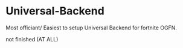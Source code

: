# Universal-Backend
Most officiant/ Easiest to setup Universal Backend for fortnite OGFN.

not finished (AT ALL) 

